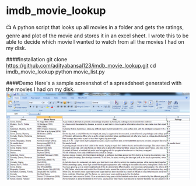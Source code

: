 # imdb_movie_lookup
:tv: A python script that looks up all movies in a folder and gets the ratings, genre and plot of the movie and stores it in an excel sheet.
I wrote this to be able to decide which movie I wanted to watch from all the movies I had on my disk.

####Installation
    git clone https://github.com/adityabansal123/imdb_movie_lookup.git
    cd imdb_movie_lookup
    python movie_list.py

####Demo
 Here's a sample screenshot of a spreadsheet generated with the movies I had on my disk.
 ![](/demo.png?raw=true)
